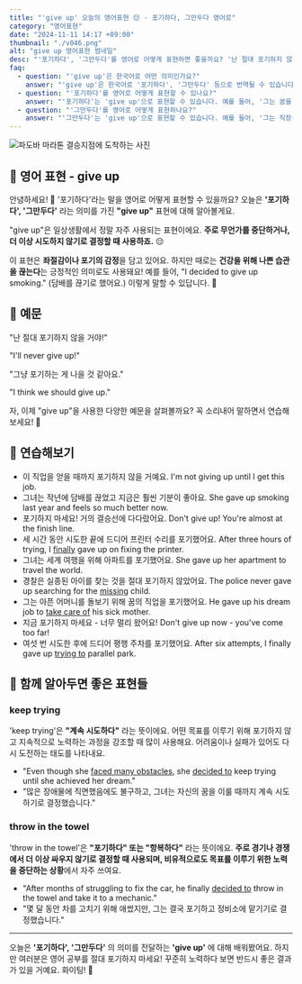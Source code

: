 ```yaml
---
title: "'give up' 오늘의 영어표현 😔 - 포기하다, 그만두다 영어로"
category: "영어표현"
date: "2024-11-11 14:17 +09:00"
thumbnail: "./v046.png"
alt: "give up 영어표현 썸네일"
desc: "'포기하다', '그만두다'를 영어로 어떻게 표현하면 좋을까요? '난 절대 포기하지 않을 거야!', '그냥 포기하는 게 나을 것 같아요.' 등을 영어로 표현하는 법을 배워봅시다. 다양한 예문을 통해서 연습하고 본인의 표현으로 만들어 보세요."
faq:
  - question: "'give up'은 한국어로 어떤 의미인가요?"
    answer: "'give up'은 한국어로 '포기하다', '그만두다' 등으로 번역될 수 있습니다. 어떤 일이나 목표를 더 이상 계속하려고 하지 않을 때 사용합니다."
  - question: "'포기하다'를 영어로 어떻게 표현할 수 있나요?"
    answer: "'포기하다'는 'give up'으로 표현할 수 있습니다. 예를 들어, '그는 꿈을 포기했다'는 'He gave up on his dream'으로 말할 수 있습니다."
  - question: "'그만두다'를 영어로 어떻게 표현하나요?"
    answer: "'그만두다'는 'give up'으로 표현할 수 있습니다. 예를 들어, '그는 직장을 그만두기로 했다'는 'He decided to give up his job'으로 표현할 수 있습니다."
---
```


![파도바 마라톤 결승지점에 도착하는 사진](./v046-1.jpg)

## 🌟 영어 표현 - give up

안녕하세요! 👋 '포기하다'라는 말을 영어로 어떻게 표현할 수 있을까요? 오늘은 **'포기하다', '그만두다'** 라는 의미를 가진 **"give up"** 표현에 대해 알아볼게요.

"give up"은 일상생활에서 정말 자주 사용되는 표현이에요. **주로 무언가를 중단하거나, 더 이상 시도하지 않기로 결정할 때 사용하죠.** 😔

이 표현은 **좌절감이나 포기의 감정**을 담고 있어요. 하지만 때로는 **건강을 위해 나쁜 습관을 끊는다**는 긍정적인 의미로도 사용돼요! 예를 들어, "I decided to give up smoking." (담배를 끊기로 했어요.) 이렇게 말할 수 있답니다. 💪

## 📖 예문

"난 절대 포기하지 않을 거야!"

"I'll never give up!"

"그냥 포기하는 게 나을 것 같아요."

"I think we should give up."

자, 이제 "give up"을 사용한 다양한 예문을 살펴볼까요? 꼭 소리내어 말하면서 연습해보세요! 🚀

## 💬 연습해보기

<ul data-interactive-list>
  <li data-interactive-item>
    <span data-toggler>이 직업을 얻을 때까지 포기하지 않을 거예요.</span>
    <span data-answer>I'm not giving up until I get this job.</span>
  </li>
  <li data-interactive-item>
    <span data-toggler>그녀는 작년에 담배를 끊었고 지금은 훨씬 기분이 좋아요.</span>
    <span data-answer>She gave up smoking last year and feels so much better now.</span>
  </li>
  <li data-interactive-item>
    <span data-toggler>포기하지 마세요! 거의 결승선에 다다랐어요.</span>
    <span data-answer>Don't give up! You're almost at the finish line.</span>
  </li>
  <li data-interactive-item>
    <span data-toggler>세 시간 동안 시도한 끝에 드디어 프린터 수리를 포기했어요.</span>
    <span data-answer>After three hours of trying, I <a href="/blog/in-english/182.finally/">finally</a> gave up on fixing the printer.</span>
  </li>
  <li data-interactive-item>
    <span data-toggler>그녀는 세계 여행을 위해 아파트를 포기했어요.</span>
    <span data-answer>She gave up her apartment to travel the world.</span>
  </li>
  <li data-interactive-item>
    <span data-toggler>경찰은 실종된 아이를 찾는 것을 절대 포기하지 않았어요.</span>
    <span data-answer>The police never gave up searching for the <a href="/blog/in-english/368.missing/">missing</a> child.</span>
  </li>
  <li data-interactive-item>
    <span data-toggler>그는 아픈 어머니를 돌보기 위해 꿈의 직업을 포기했어요.</span>
    <span data-answer>He gave up his dream job to <a href="/blog/in-english/330.take-care-of/">take care of</a> his sick mother.</span>
  </li>
  <li data-interactive-item>
    <span data-toggler>지금 포기하지 마세요 - 너무 멀리 왔어요!</span>
    <span data-answer>Don't give up now - you've come too far!</span>
  </li>
  <li data-interactive-item>
    <span data-toggler>여섯 번 시도한 후에 드디어 평행 주차를 포기했어요.</span>
    <span data-answer>After six attempts, I finally gave up <a href="/blog/in-english/117.try-to/">trying to</a> parallel park.</span>
  </li>
</ul>

## 🤝 함께 알아두면 좋은 표현들

### keep trying

'keep trying'은 **"계속 시도하다"** 라는 뜻이에요. 어떤 목표를 이루기 위해 포기하지 않고 지속적으로 노력하는 과정을 강조할 때 많이 사용해요. 어려움이나 실패가 있어도 다시 도전하는 태도를 나타내요.

- "Even though she [faced many obstacles](/blog/in-english/144.face-something/), she [decided to](/blog/in-english/062.decide-to/) keep trying until she achieved her dream."
- "많은 장애물에 직면했음에도 불구하고, 그녀는 자신의 꿈을 이룰 때까지 계속 시도하기로 결정했습니다."

### throw in the towel

'throw in the towel'은 **"포기하다" 또는 "항복하다"** 라는 뜻이에요. **주로 경기나 경쟁에서 더 이상 싸우지 않기로 결정할 때 사용되며, 비유적으로도 목표를 이루기 위한 노력을 중단하는 상황**에서 자주 쓰여요.

- "After months of struggling to fix the car, he finally [decided to](/blog/in-english/062.decide-to/) throw in the towel and take it to a mechanic."
- "몇 달 동안 차를 고치기 위해 애썼지만, 그는 결국 포기하고 정비소에 맡기기로 결정했습니다."

---

오늘은 **'포기하다', '그만두다'** 의 의미를 전달하는 **'give up'** 에 대해 배워봤어요. 하지만 여러분은 영어 공부를 절대 포기하지 마세요! 꾸준히 노력하다 보면 반드시 좋은 결과가 있을 거예요. 화이팅! 💪
